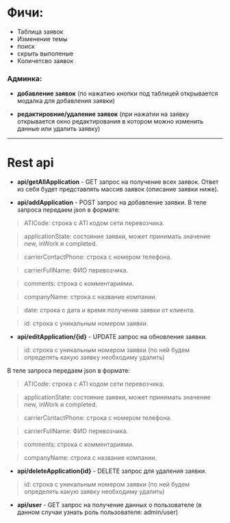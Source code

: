 # Фичи:
- Таблица заявок
- Изменение темы
- поиск
- скрыть выполеные
- Количетсво заявок

### Админка:

- **добавление заявок** (по нажатию кнопки под таблицей открывается модалка для добавления заявки)

- **редактировние/удаление заявок** (при нажатии на заявку открывается окно редактирования в котором можно изменить данные или удалить заявку)

---

# Rest api

- **api/getAllApplication** - GET запрос на получение всех заявок. Ответ из себя будет представлять массив заявок (описание заявки ниже).

- **api/addApplication** - POST запрос на добавление заявки. В теле запроса передаем json в формате:

>ATICode: строка с ATI кодом сети перевозчика.

> applicationState: состояние заявки, может принимать значение new, inWork и completed.

> carrierContactPhone: строка с номером телефона.

> carrierFullName: ФИО перевозчика.

> comments: строка с комментариями.

> companyName: строка с название компании.

> date: строка с дата и время получения заявки от клиента.

> id: строка с уникальным номером заявки.

- **api/editApplication/{id}** - UPDATE запрос на обновления заявки.

> id: строка с уникальным номером заявки (по ней будем определять какую заявку необходиму удалить)

В теле запроса передаем json в формате:

> ATICode: строка с ATI кодом сети перевозчика.

> applicationState: состояние заявки, может принимать значение new, inWork и completed.

> carrierContactPhone: строка с номером телефона.

> carrierFullName: ФИО перевозчика.

> comments: строка с комментариями.

> companyName: строка с название компании.

- **api/deleteApplication{id}** - DELETE запрос для удаления заявки.
> id: строка с уникальным номером заявки (по ней будем определять какую заявку необходиму удалить)

- **api/user** - GET запрос на получение данных о пользователе (в данном случаи узнать роль пользователя: admin/user)
